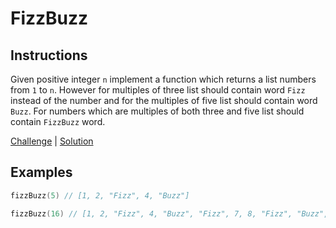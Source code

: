 # FizzBuzz

## Instructions

Given positive integer `n` implement a function which returns a list numbers from `1` to `n`. However for multiples of
three list should contain word `Fizz` instead of the number and for the multiples of five list should contain
word `Buzz`. For numbers which are multiples of both three and five list should contain `FizzBuzz` word.

[Challenge](Challenge.kt) | [Solution](Solution.kt)

## Examples

```kotlin
fizzBuzz(5) // [1, 2, "Fizz", 4, "Buzz"]

fizzBuzz(16) // [1, 2, "Fizz", 4, "Buzz", "Fizz", 7, 8, "Fizz", "Buzz", 11, "Fizz", 13, 14, "FizzBuzz", 16]
```

